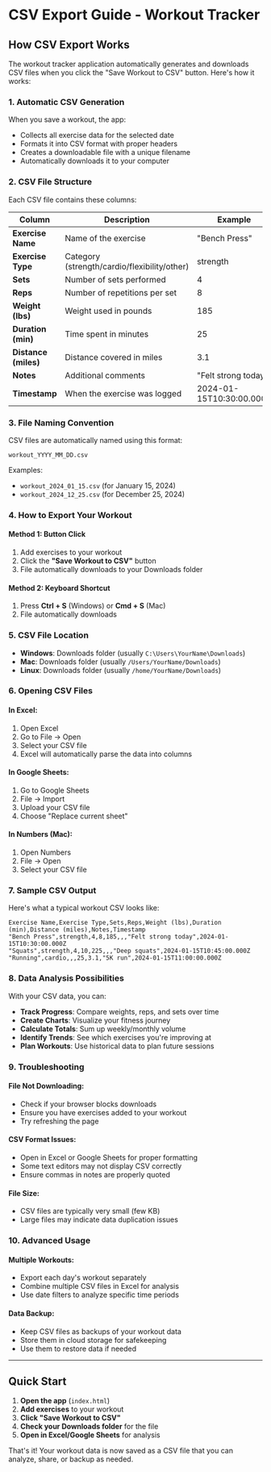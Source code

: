 # CSV Export Guide - Workout Tracker

## How CSV Export Works

The workout tracker application automatically generates and downloads CSV files when you click the "Save Workout to CSV" button. Here's how it works:

### 1. **Automatic CSV Generation**
When you save a workout, the app:
- Collects all exercise data for the selected date
- Formats it into CSV format with proper headers
- Creates a downloadable file with a unique filename
- Automatically downloads it to your computer

### 2. **CSV File Structure**
Each CSV file contains these columns:

| Column | Description | Example |
|--------|-------------|---------|
| **Exercise Name** | Name of the exercise | "Bench Press" |
| **Exercise Type** | Category (strength/cardio/flexibility/other) | strength |
| **Sets** | Number of sets performed | 4 |
| **Reps** | Number of repetitions per set | 8 |
| **Weight (lbs)** | Weight used in pounds | 185 |
| **Duration (min)** | Time spent in minutes | 25 |
| **Distance (miles)** | Distance covered in miles | 3.1 |
| **Notes** | Additional comments | "Felt strong today" |
| **Timestamp** | When the exercise was logged | 2024-01-15T10:30:00.000Z |

### 3. **File Naming Convention**
CSV files are automatically named using this format:
```
workout_YYYY_MM_DD.csv
```

Examples:
- `workout_2024_01_15.csv` (for January 15, 2024)
- `workout_2024_12_25.csv` (for December 25, 2024)

### 4. **How to Export Your Workout**

#### **Method 1: Button Click**
1. Add exercises to your workout
2. Click the **"Save Workout to CSV"** button
3. File automatically downloads to your Downloads folder

#### **Method 2: Keyboard Shortcut**
1. Press **Ctrl + S** (Windows) or **Cmd + S** (Mac)
2. File automatically downloads

### 5. **CSV File Location**
- **Windows**: Downloads folder (usually `C:\Users\YourName\Downloads`)
- **Mac**: Downloads folder (usually `/Users/YourName/Downloads`)
- **Linux**: Downloads folder (usually `/home/YourName/Downloads`)

### 6. **Opening CSV Files**

#### **In Excel:**
1. Open Excel
2. Go to File → Open
3. Select your CSV file
4. Excel will automatically parse the data into columns

#### **In Google Sheets:**
1. Go to Google Sheets
2. File → Import
3. Upload your CSV file
4. Choose "Replace current sheet"

#### **In Numbers (Mac):**
1. Open Numbers
2. File → Open
3. Select your CSV file

### 7. **Sample CSV Output**
Here's what a typical workout CSV looks like:

```csv
Exercise Name,Exercise Type,Sets,Reps,Weight (lbs),Duration (min),Distance (miles),Notes,Timestamp
"Bench Press",strength,4,8,185,,,"Felt strong today",2024-01-15T10:30:00.000Z
"Squats",strength,4,10,225,,,"Deep squats",2024-01-15T10:45:00.000Z
"Running",cardio,,,25,3.1,"5K run",2024-01-15T11:00:00.000Z
```

### 8. **Data Analysis Possibilities**

With your CSV data, you can:

- **Track Progress**: Compare weights, reps, and sets over time
- **Create Charts**: Visualize your fitness journey
- **Calculate Totals**: Sum up weekly/monthly volume
- **Identify Trends**: See which exercises you're improving at
- **Plan Workouts**: Use historical data to plan future sessions

### 9. **Troubleshooting**

#### **File Not Downloading:**
- Check if your browser blocks downloads
- Ensure you have exercises added to your workout
- Try refreshing the page

#### **CSV Format Issues:**
- Open in Excel or Google Sheets for proper formatting
- Some text editors may not display CSV correctly
- Ensure commas in notes are properly quoted

#### **File Size:**
- CSV files are typically very small (few KB)
- Large files may indicate data duplication issues

### 10. **Advanced Usage**

#### **Multiple Workouts:**
- Export each day's workout separately
- Combine multiple CSV files in Excel for analysis
- Use date filters to analyze specific time periods

#### **Data Backup:**
- Keep CSV files as backups of your workout data
- Store them in cloud storage for safekeeping
- Use them to restore data if needed

---

## Quick Start

1. **Open the app** (`index.html`)
2. **Add exercises** to your workout
3. **Click "Save Workout to CSV"**
4. **Check your Downloads folder** for the file
5. **Open in Excel/Google Sheets** for analysis

That's it! Your workout data is now saved as a CSV file that you can analyze, share, or backup as needed. 